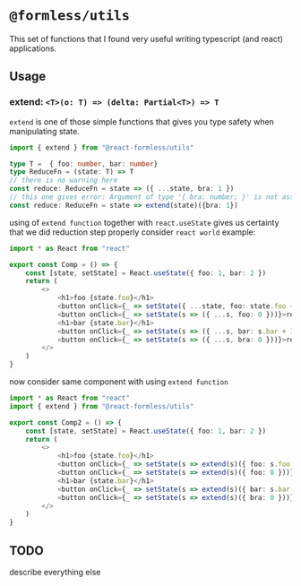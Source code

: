 # `@formless/utils`

This set of functions that I found very useful writing typescript (and react) applications.

## Usage

### extend: `<T>(o: T) => (delta: Partial<T>) => T`

`extend` is one of those simple functions that gives you type safety when manipulating state.

```typescript
import { extend } from "@react-formless/utils"

type T =  { foo: number, bar: number}
type ReduceFn = (state: T) => T
// there is no warning here
const reduce: ReduceFn = state => ({ ...state, bra: 1 })
// this one gives error: Argument of type '{ bra: number; }' is not assignable to parameter of type 'Partial<T>'.
const reduce: ReduceFn = state => extend(state)({bra: 1})
```

using of `extend function` together with `react.useState` gives us certainty that we did reduction step properly
consider `react world` example:

```typescript
import * as React from "react"

export const Comp = () => {
    const [state, setState] = React.useState({ foo: 1, bar: 2 })
    return (
        <>
            <h1>foo {state.foo}</h1>
            <button onClick={_ => setState({ ...state, foo: state.foo + 1 })}>+</button>
            <button onClick={_ => setState(s => ({ ...s, foo: 0 }))}>reset</button>
            <h1>bar {state.bar}</h1>
            <button onClick={_ => setState(s => ({ ...s, bar: s.bar + 1 }))}>+</button>
            <button onClick={_ => setState(s => ({ ...s, bra: 0 }))}>reset</button>
        </>
    )
}
```

now consider same component with using `extend function`

```typescript
import * as React from "react"
import { extend } from "@react-formless/utils"

export const Comp2 = () => {
    const [state, setState] = React.useState({ foo: 1, bar: 2 })
    return (
        <>
            <h1>foo {state.foo}</h1>
            <button onClick={_ => setState(s => extend(s)({ foo: s.foo + 1 }))}>+</button>
            <button onClick={_ => setState(s => extend(s)({ foo: 0 }))}>reset</button>
            <h1>bar {state.bar}</h1>
            <button onClick={_ => setState(s => extend(s)({ bar: s.bar + 1 }))}>+</button>
            <button onClick={_ => setState(s => extend(s)({ bra: 0 }))}>reset</button>
        </>
    )
}
```

## TODO

describe everything else
